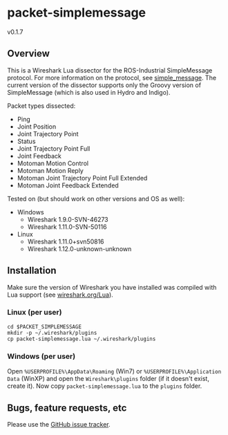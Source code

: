 # packet-simplemessage
v0.1.7


## Overview

This is a Wireshark Lua dissector for the ROS-Industrial SimpleMessage
protocol. For more information on the protocol, see [simple_message][]. The
current version of the dissector supports only the Groovy version of
SimpleMessage (which is also used in Hydro and Indigo).

Packet types dissected:

 * Ping
 * Joint Position
 * Joint Trajectory Point
 * Status
 * Joint Trajectory Point Full
 * Joint Feedback
 * Motoman Motion Control
 * Motoman Motion Reply
 * Motoman Joint Trajectory Point Full Extended
 * Motoman Joint Feedback Extended

Tested on (but should work on other versions and OS as well):

 * Windows
   * Wireshark 1.9.0-SVN-46273
   * Wireshark 1.11.0-SVN-50116
 * Linux
   * Wireshark 1.11.0+svn50816
   * Wireshark 1.12.0-unknown-unknown


## Installation

Make sure the version of Wireshark you have installed was compiled with Lua
support (see [wireshark.org/Lua][]).

### Linux (per user)

    cd $PACKET_SIMPLEMESSAGE
    mkdir -p ~/.wireshark/plugins
    cp packet-simplemessage.lua ~/.wireshark/plugins

### Windows (per user)

Open `%USERPROFILE%\AppData\Roaming` (Win7) or `%USERPROFILE%\Application Data`
(WinXP) and open the `Wireshark\plugins` folder (if it doesn't exist, create
it). Now copy `packet-simplemessage.lua` to the `plugins` folder.


## Bugs, feature requests, etc

Please use the [GitHub issue tracker][].



[simple_message]: http://wiki.ros.org/simple_message
[wireshark.org/Lua]: http://wiki.wireshark.org/Lua
[GitHub issue tracker]: https://github.com/ros-industrial/packet-simplemessage/issues
